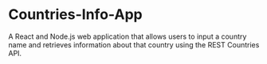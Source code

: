 # Countries-Info-App
A React and Node.js web application that allows users to input a country name and retrieves information about that country using the REST Countries API.
